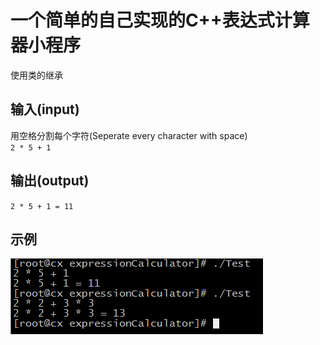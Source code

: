 # 一个简单的自己实现的C++表达式计算器小程序  
使用类的继承

## 输入(input)  
用空格分割每个字符(Seperate every character with space)  
`2 * 5 + 1`
## 输出(output)  
`2 * 5 + 1 = 11`

## 示例  
![效果示意图(demo)](https://github.com/dabao085/SimpleExpressionCalculatorCpp/blob/master/image/example.png)  